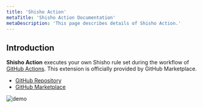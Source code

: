 ```yaml
---
title: 'Shisho Action'
metaTitle: 'Shisho Action Documentation'
metaDescription: 'This page describes details of Shisho Action.'
---
```


## Introduction

**Shisho Action** executes your own Shisho rule set during the workflow of [GitHub Actions](https://github.com/features/actions). This extension is officially provided by GitHub Marketplace.

- [GitHub Repository](https://github.com/flatt-security/shisho-action)
- [GitHub Marketplace](https://github.com/marketplace/actions/shisho-action)

![demo](https://github.com/flatt-security/shisho-action/raw/main/docs/images/action.png)





